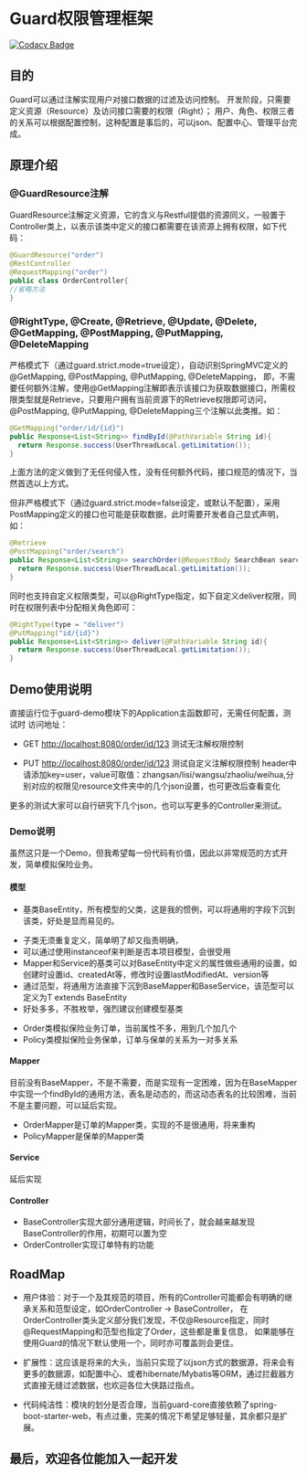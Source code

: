  # Guard权限管理框架

[![Codacy Badge](https://api.codacy.com/project/badge/Grade/a09d978f648643648f9f5676b575b032)](https://app.codacy.com/manual/vipweihua/guard?utm_source=github.com&utm_medium=referral&utm_content=vipweihua/guard&utm_campaign=Badge_Grade_Dashboard)

 ## 目的
 Guard可以通过注解实现用户对接口数据的过滤及访问控制。
 开发阶段，只需要定义资源（Resource）及访问接口需要的权限（Right）；
 用户、角色、权限三者的关系可以根据配置控制，这种配置是事后的，可以json、配置中心、管理平台完成。
 
 ## 原理介绍
 
 ### @GuardResource注解
 GuardResource注解定义资源，它的含义与Restful提倡的资源同义，一般置于Controller类上，以表示该类中定义的接口都需要在该资源上拥有权限，如下代码：
 ```java
 @GuardResource("order")
 @RestController
 @RequestMapping("order")
 public class OrderController{
 //省略方法
 }
 ```
 
 ### @RightType, @Create, @Retrieve, @Update, @Delete, @GetMapping, @PostMapping, @PutMapping, @DeleteMapping
 严格模式下（通过guard.strict.mode=true设定），自动识别SpringMVC定义的@GetMapping, @PostMapping, @PutMapping, @DeleteMapping，
 即，不需要任何额外注解，使用@GetMapping注解即表示该接口为获取数据接口，所需权限类型就是Retrieve，只要用户拥有当前资源下的Retrieve权限即可访问，
 @PostMapping, @PutMapping, @DeleteMapping三个注解以此类推。如：
 ```java
 @GetMapping("order/id/{id}")
 public Response<List<String>> findById(@PathVariable String id){
   return Response.success(UserThreadLocal.getLimitation());
 }
 ```
 上面方法的定义做到了无任何侵入性，没有任何额外代码，接口规范的情况下，当然首选以上方式。
 
 但非严格模式下（通过guard.strict.mode=false设定，或默认不配置），采用PostMapping定义的接口也可能是获取数据，此时需要开发者自己显式声明，如：
 ```java
 @Retrieve
 @PostMapping("order/search")
 public Response<List<String>> searchOrder(@RequestBody SearchBean searchBean){
   return Response.success(UserThreadLocal.getLimitation());
 }
 ```
 
 同时也支持自定义权限类型，可以@RightType指定，如下自定义deliver权限，同时在权限列表中分配相关角色即可：
 ```java
 @RightType(type = "deliver")
 @PutMapping("id/{id}")
 public Response<List<String>> deliver(@PathVariable String id){
   return Response.success(UserThreadLocal.getLimitation());
 }
 ```
 
 ## Demo使用说明
 直接运行位于guard-demo模块下的Application主函数即可，无需任何配置，测试时
 访问地址：
  * GET [http://localhost:8080/order/id/123](http://localhost:8080/order/id/123) 测试无注解权限控制

  * PUT [http://localhost:8080/order/id/123](http://localhost:8080/order/id/123) 测试自定义注解权限控制
 header中请添加key=user，value可取值：zhangsan/lisi/wangsu/zhaoliu/weihua,分别对应的权限见resource文件夹中的几个json设置，也可更改后查看变化
 
 更多的测试大家可以自行研究下几个json，也可以写更多的Controller来测试。
 
 ### Demo说明
 虽然这只是一个Demo，但我希望每一份代码有价值，因此以非常规范的方式开发，简单模拟保险业务。
 
 #### 模型
 * 基类BaseEntity，所有模型的父类，这是我的惯例，可以将通用的字段下沉到该类，好处是显而易见的。
 
 - 子类无须重复定义，简单明了却又指责明确，
 - 可以通过使用instanceof来判断是否本项目模型，会很受用
 - Mapper和Service的基类可以对BaseEntity中定义的属性做些通用的设置，如创建时设置id、createdAt等，修改时设置lastModifiedAt、version等
 - 通过范型，将通用方法直接下沉到BaseMapper和BaseService，该范型可以定义为T extends BaseEntity
 - 好处多多，不胜枚举，强烈建议创建模型基类
 
 * Order类模拟保险业务订单，当前属性不多，用到几个加几个
 * Policy类模拟保险业务保单，订单与保单的关系为一对多关系
 
 #### Mapper
 目前没有BaseMapper，不是不需要，而是实现有一定困难，因为在BaseMapper中实现一个findById的通用方法，表名是动态的，而这动态表名的比较困难，当前不是主要问题，可以延后实现。
 
 - OrderMapper是订单的Mapper类，实现的不是很通用，将来重构
 - PolicyMapper是保单的Mapper类
 
 #### Service
 延后实现
 
 #### Controller
 * BaseController实现大部分通用逻辑，时间长了，就会越来越发现BaseController的作用，初期可以置为空
 * OrderController实现订单特有的功能
 
 ## RoadMap
 
  * 用户体验：对于一个及其规范的项目，所有的Controller可能都会有明确的继承关系和范型设定，如OrderController -> BaseController，
 在OrderController类头定义部分我们发现，不仅@Resource指定，同时@RequestMapping和范型也指定了Order，这些都是重复信息，
 如果能够在使用Guard的情况下默认使用一个，同时亦可覆盖则会更佳。
 
  * 扩展性：这应该是将来的大头，当前只实现了以json方式的数据源，将来会有更多的数据源，如配置中心、或者hibernate/Mybatis等ORM，通过拦截器方式直接无缝过滤数据，也欢迎各位大侠路过指点。

  * 代码纯洁性：模块的划分是否合理，当前guard-core直接依赖了spring-boot-starter-web，有点过重，完美的情况下希望足够轻量，其余都只是扩展。

 ## 最后，欢迎各位能加入一起开发